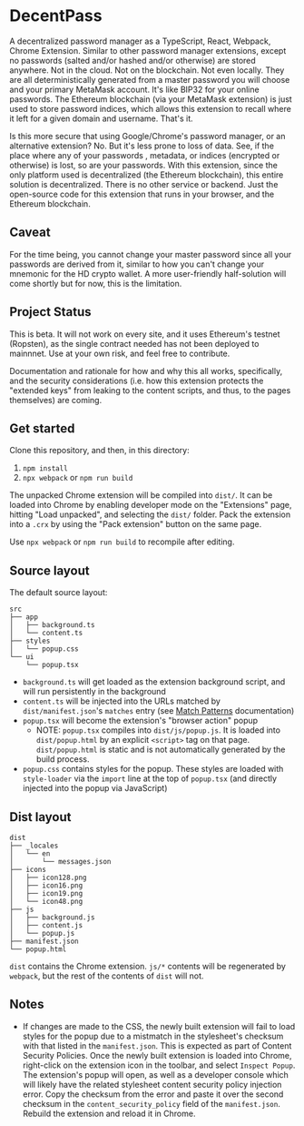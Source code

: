 # DecentPass

A decentralized password manager as a TypeScript, React, Webpack, Chrome Extension. Similar to other password manager extensions, except no passwords (salted and/or hashed and/or otherwise) are stored anywhere. Not in the cloud. Not on the blockchain. Not even locally. They are all deterministically generated from a master password you will choose and your primary MetaMask account. It's like BIP32 for your online passwords. The Ethereum blockchain (via your MetaMask extension) is just used to store password indices, which allows this extension to recall where it left for a given domain and username. That's it.

Is this more secure that using Google/Chrome's password manager, or an alternative extension? No. But it's less prone to loss of data. See, if the place where any of your passwords , metadata, or indices (encrypted or otherwise) is lost, so are your passwords. With this extension, since the only platform used is decentralized (the Ethereum blockchain), this entire solution is decentralized. There is no other service or backend. Just the open-source code for this extension that runs in your browser, and the Ethereum blockchain.

## Caveat
For the time being, you cannot change your master password since all your passwords are derived from it, similar to how you can't change your mnemonic for the HD crypto wallet. A more user-friendly half-solution will come shortly but for now, this is the limitation.

## Project Status
This is beta. It will not work on every site, and it uses Ethereum's testnet (Ropsten), as the single contract needed has not been deployed to mainnnet. Use at your own risk, and feel free to contribute.

Documentation and rationale for how and why this all works, specifically, and the security considerations (i.e. how this extension protects the "extended keys" from leaking to the content scripts, and thus, to the pages themselves) are coming.

## Get started

Clone this repository, and then, in this directory:

1. `npm install`
2. `npx webpack` or `npm run build`

The unpacked Chrome extension will be compiled into `dist/`. It can be loaded into Chrome by enabling developer mode on the "Extensions" page, hitting "Load unpacked", and selecting the `dist/` folder. Pack the extension into a `.crx` by using the "Pack extension" button on the same page.

Use `npx webpack` or `npm run build` to recompile after editing.

## Source layout

The default source layout:

```
src
├── app
│   ├── background.ts
│   └── content.ts
├── styles
│   └── popup.css
└── ui
    └── popup.tsx
```

* `background.ts` will get loaded as the extension background script, and will run persistently in the background
* `content.ts` will be injected into the URLs matched by `dist/manifest.json`'s `matches` entry (see [Match Patterns](https://developer.chrome.com/extensions/match_patterns) documentation)
* `popup.tsx` will become the extension's "browser action" popup
    * NOTE: `popup.tsx` compiles into `dist/js/popup.js`. It is loaded into `dist/popup.html` by an explicit `<script>` tag on that page. `dist/popup.html` is static and is not automatically generated by the build process.
* `popup.css` contains styles for the popup. These styles are loaded with `style-loader` via the `import` line at the top of `popup.tsx` (and directly injected into the popup via JavaScript)

## Dist layout

```
dist
├── _locales
│   └── en
│       └── messages.json
├── icons
│   ├── icon128.png
│   ├── icon16.png
│   ├── icon19.png
│   └── icon48.png
├── js
│   ├── background.js
│   ├── content.js
│   └── popup.js
├── manifest.json
└── popup.html
```

`dist` contains the Chrome extension. `js/*` contents will be regenerated by `webpack`, but the rest of the contents of `dist` will not.

## Notes

* If changes are made to the CSS, the newly built extension will fail to load styles for the popup due to a mistmatch in the stylesheet's checksum with that listed in the `manifest.json`. This is expected as part of Content Security Policies. Once the newly built extension is loaded into Chrome, right-click on the extension icon in the toolbar, and select `Inspect Popup`. The extension's popup will open, as well as a developer console which will likely have the related stylesheet content security policy injection error. Copy the checksum from the error and paste it over the second checksum in the `content_security_policy` field of the `manifest.json`. Rebuild the extension and reload it in Chrome.